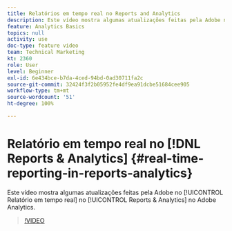 ```yaml
---
title: Relatórios em tempo real no Reports and Analytics
description: Este vídeo mostra algumas atualizações feitas pela Adobe no Relatório em tempo real no Reports & Analytics no Adobe Analytics.
feature: Analytics Basics
topics: null
activity: use
doc-type: feature video
team: Technical Marketing
kt: 2360
role: User
level: Beginner
exl-id: 6e434bce-b7da-4ced-94bd-0ad30711fa2c
source-git-commit: 32424f3f2b05952fe4df9ea91dcbe51684cee905
workflow-type: tm+mt
source-wordcount: '51'
ht-degree: 100%

---
```


# Relatório em tempo real no [!DNL Reports & Analytics] {#real-time-reporting-in-reports-analytics}

Este vídeo mostra algumas atualizações feitas pela Adobe no [!UICONTROL Relatório em tempo real] no [!UICONTROL Reports &amp; Analytics] no Adobe Analytics.

>[!VIDEO](https://video.tv.adobe.com/v/25454/?quality=12)

